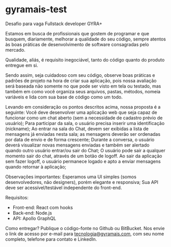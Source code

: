 # gyramais-test
Desafio para vaga Fullstack developer GYRA+

Estamos em busca de profissionais que gostem de programar e que busquem, diariamente, melhorar a qualidade do seu código, sempre atentos às boas práticas de desenvolvimento de software consagradas pelo mercado.

Qualidade, aliás, é requisito inegociável, tanto do código quanto do produto entregue em si.

Sendo assim, seja cuidadoso com seu código, observe boas práticas e padrões de projeto na hora de criar sua aplicação, pois nossa avaliação será baseada não somente no que pode ser visto em tela ou testado, mas também em como você organiza seus arquivos, pastas, métodos, nomeia variáveis e lida com sua base de código como um todo.

Levando em consideração os pontos descritos acima, nossa proposta é a seguinte:
Você deve desenvolver uma aplicação web que seja capaz de funcionar como um chat aberto (sem a necessidade de cadastro prévio de usuário);
Para participar da sala, o usuário precisa inserir uma identificação (nickname);
Ao entrar na sala do Chat, devem ser exibidas a lista de mensagens já enviadas nesta sala; as mensagens deverão ser ordenadas por data de envio e de forma crescente;
Durante a conversa, o usuário deverá visualizar novas mensagens enviadas e também ser alertado quando outro usuário entrar/ou sair do Chat;
O usuário pode sair a qualquer momento sair do chat, através de um botão de logoff.
Ao sair da aplicação sem fazer logoff, o usuário permanece logado e apto a enviar mensagens quando retornar à aplicação;

Observações importantes:
Esperamos uma UI simples (somos desenvolvedores, não designers), porém elegante e responsiva;
Sua API deve ser acessível/testável independente do front-end.

Requisitos:
- Front-end: React com hooks
- Back-end: Node.js
- API: Apollo GraphQL

Como entregar?
Publique o código-fonte no Github ou BitBucket. Nos envie o link de acesso por e-mail para tecnologia@gyramais.com, com seu nome completo, telefone para contato e LinkedIn.
